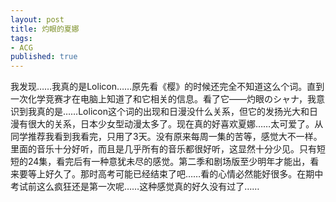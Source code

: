 ```yaml
---
layout: post
title: 灼眼的夏娜
tags:
- ACG
published: true
---
```

我发现……我真的是Lolicon……原先看《樱》的时候还完全不知道这么个词。直到一次化学竞赛才在电脑上知道了和它相关的信息。看了它——灼眼のシャナ，我意识到我真的是……Lolicon这个词的出现和日漫没什么关系，但它的发扬光大和日漫有很大的关系，日本少女型动漫太多了。现在真的好喜欢夏娜……太可爱了。从同学推荐我看到我看完，只用了3天。没有原来每周一集的苦等，感觉大不一样。里面的音乐十分好听，而且是几乎所有的音乐都很好听，这显然十分少见。只有短短的24集，看完后有一种意犹未尽的感觉。第二季和剧场版至少明年才能出，看来要等上好久了。那时高考可能已经结束了吧……看的心情必然能好很多。在期中考试前这么疯狂还是第一次呢……这种感觉真的好久没有过了……
